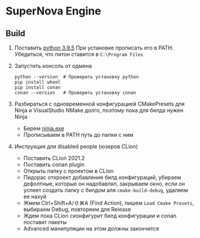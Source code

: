 # SuperNova Engine

## Build

1. Поставить [python 3.9.5](https://www.python.org/downloads/release/python-395/) При установке прописать его в PATH. Убедиться, что питон ставится в `C:\Program Files`

2. Запустить консоль от одмена

   ```
   python --version  # Проверить установку python
   pip install wheel
   pip install conan
   conan --version   # Проверить установку conan
   ```

3. Разбираться с одновременной конфигурацией CMakePresets для Ninja и VisualStudio NMake долго, поэтому пока для билда нужен Ninja
   - Берем [ninja.exe](https://github.com/ninja-build/ninja/releases)
   - Прописываем в PATH путь до папки с ним

4. Инструкция для disabled people (юзеров CLion)
   - Поставить CLion 2021.2
   - Поставить conan plugin
   - Открыть папку с проектом в CLion
   - Пидорас откроект добавление билд конфигураций, убираем дефолтные, которые он надобавлял, закрываем окно, если он успеет создать папку с билдом аля `cmake-build-debug`, удаляем ее нахуй
   - Жмем Ctrl+Shift+A/⇧⌘A (Find Action), пишем `Load Cmake Presets`, выбираем Debug, повторяем для Release
   - Ждем пока CLion сконфигурит билд конфигурации и conan поставит пакеты
   - Advanced манипуляции на этом должны закончится
